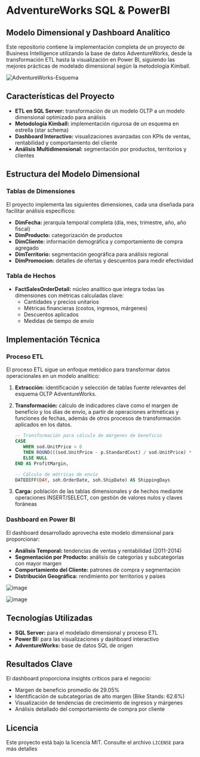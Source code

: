 # AdventureWorks SQL & PowerBI

## Modelo Dimensional y Dashboard Analítico 

Este repositorio contiene la implementación completa de un proyecto de Business Intelligence utilizando la base de datos AdventureWorks, desde la transformación ETL hasta la visualización en Power BI, siguiendo las mejores prácticas de modelado dimensional según la metodología Kimball.

![AdventureWorks-Esquema](https://github.com/user-attachments/assets/b8b40ae8-f252-43c0-a606-4f138d465b22)


## Características del Proyecto

- **ETL en SQL Server:** transformación de un modelo OLTP a un modelo dimensional optimizado para análisis
- **Metodología Kimball:** implementación rigurosa de un esquema en estrella (star schema)
- **Dashboard Interactivo:** visualizaciones avanzadas con KPIs de ventas, rentabilidad y comportamiento del cliente
- **Análisis Multidimensional:** segmentación por productos, territorios y clientes

## Estructura del Modelo Dimensional

### Tablas de Dimensiones
El proyecto implementa las siguientes dimensiones, cada una diseñada para facilitar análisis específicos:

- **DimFecha:** jerarquía temporal completa (día, mes, trimestre, año, año fiscal)
- **DimProducto:** categorización de productos  
- **DimCliente:** información demográfica y comportamiento de compra agregado
- **DimTerritorio:** segmentación geográfica para análisis regional
- **DimPromocion:** detalles de ofertas y descuentos para medir efectividad

### Tabla de Hechos
- **FactSalesOrderDetail:** núcleo analítico que integra todas las dimensiones con métricas calculadas clave:
  - Cantidades y precios unitarios
  - Métricas financieras (costos, ingresos, márgenes)
  - Descuentos aplicados
  - Medidas de tiempo de envío

## Implementación Técnica

### Proceso ETL
El proceso ETL sigue un enfoque metódico para transformar datos operacionales en un modelo analítico:

1. **Extracción:** identificación y selección de tablas fuente relevantes del esquema OLTP AdventureWorks.

2. **Transformación:**  cálculo de indicadores clave como el margen de beneficio y los días de envío, a partir de operaciones aritméticas y funciones de fechas, además de otros procesos de transformación aplicados en los datos.

    ```sql
   -- Transformación para cálculo de márgenes de beneficio
   CASE 
       WHEN sod.UnitPrice > 0 
       THEN ROUND(((sod.UnitPrice - p.StandardCost) / sod.UnitPrice) * 100, 2)
       ELSE NULL 
   END AS ProfitMargin,
   
   -- Cálculo de métricas de envío
   DATEDIFF(DAY, soh.OrderDate, soh.ShipDate) AS ShippingDays
   ```
  
4. **Carga:** población de las tablas dimensionales y de hechos mediante operaciones INSERT/SELECT, con gestión de valores nulos y claves foráneas

### Dashboard en Power BI
El dashboard desarrollado aprovecha este modelo dimensional para proporcionar:

- **Análisis Temporal:** tendencias de ventas y rentabilidad (2011-2014)
- **Segmentación por Producto:** análisis de categorías y subcategorías con mayor margen
- **Comportamiento del Cliente:** patrones de compra y segmentación
- **Distribución Geográfica:** rendimiento por territorios y países
  
![image](https://github.com/user-attachments/assets/10d5ae3b-81bc-4c40-bf11-1e8b4a3f8c68)

![image](https://github.com/user-attachments/assets/988b3f9d-0f2d-400c-8be2-625820b0341a)


## Tecnologías Utilizadas

- **SQL Server:** para el modelado dimensional y proceso ETL
- **Power BI:** para las visualizaciones y dashboard interactivo
- **AdventureWorks:** base de datos SQL de origen

## Resultados Clave

El dashboard proporciona insights críticos para el negocio:
- Margen de beneficio promedio de 29.05%
- Identificación de subcategorías de alto margen (Bike Stands: 62.6%)
- Visualización de tendencias de crecimiento de ingresos y márgenes
- Análisis detallado del comportamiento de compra por cliente


## Licencia

Este proyecto está bajo la licencia MIT. Consulte el archivo `LICENSE` para más detalles


